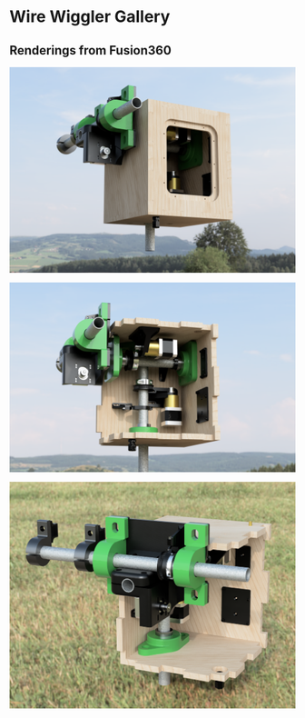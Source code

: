 # Wire Wiggler Gallery
## Renderings from Fusion360
![wigglerReferenceDesign1.png](/images/wigglerReferenceDesign1.png)

![wigglerReferenceDesign2.png](/images/wigglerReferenceDesign2.png)

![wigglerReferenceDesign3.png](/images/wigglerReferenceDesign3.png)